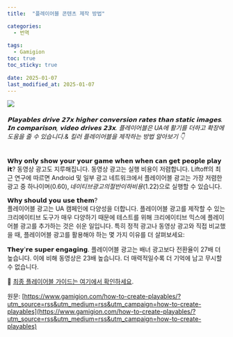 ```yaml
---
title:  "플레이어블 콘텐츠 제작 방법"

categories:
  - 번역
  
tags:
  - Gamigion
toc: true
toc_sticky: true
 
date: 2025-01-07
last_modified_at: 2025-01-07
---
```

![](https://www.gamigion.com/wp-content/uploads/2025/01/How-to-Create-Playables.jpg)

###### 𝗣𝗹𝗮𝘆𝗮𝗯𝗹𝗲𝘀 𝗱𝗿𝗶𝘃𝗲 𝟮𝟳𝘅 𝗵𝗶𝗴𝗵𝗲𝗿 𝗰𝗼𝗻𝘃𝗲𝗿𝘀𝗶𝗼𝗻 𝗿𝗮𝘁𝗲𝘀 𝘁𝗵𝗮𝗻 𝘀𝘁𝗮𝘁𝗶𝗰 𝗶𝗺𝗮𝗴𝗲𝘀. 𝗜𝗻 𝗰𝗼𝗺𝗽𝗮𝗿𝗶𝘀𝗼𝗻, 𝘃𝗶𝗱𝗲𝗼 𝗱𝗿𝗶𝘃𝗲𝘀 𝟮𝟯𝘅. 플레이어블은 UA에 활기를 더하고 확장에 도움을 줄 수 있습니다.& 킬러 플레이어블을 제작하는 방법 알아보기 👇

𝗪𝗵𝘆 𝗼𝗻𝗹𝘆 𝘀𝗵𝗼𝘄 𝘆𝗼𝘂𝗿 𝘆𝗼𝘂𝗿 𝗴𝗮𝗺𝗲 𝘄𝗵𝗲𝗻 𝘄𝗵𝗲𝗻 𝗰𝗮𝗻 𝗴𝗲𝘁 𝗽𝗲𝗼𝗽𝗹𝗲 𝗽𝗹𝗮𝘆 𝗶𝘁? 동영상 광고도 지루해집니다. 동영상 광고는 실행 비용이 저렴합니다. Liftoff의 최근 연구에 따르면 Android 및 일부 광고 네트워크에서 플레이어블 광고는 가장 저렴한 광고 중 하나이며($0.60), 네이티브 광고의 절반 이하 비용($1.22)으로 실행할 수 있습니다.  
  
𝗪𝗵𝘆 𝘀𝗵𝗼𝘂𝗹𝗱 𝘆𝗼𝘂 𝘂𝘀𝗲 𝘁𝗵𝗲𝗺?  
플레이어블 광고는 UA 캠페인에 다양성을 더합니다. 플레이어블 광고를 제작할 수 있는 크리에이티브 도구가 매우 다양하기 때문에 테스트를 위해 크리에이티브 믹스에 플레이어블 광고를 추가하는 것은 쉬운 일입니다. 특히 정적 광고나 동영상 광고와 직접 비교했을 때, 플레이어블 광고를 활용해야 하는 몇 가지 이유를 더 살펴보세요:  
  
𝗧𝗵𝗲𝘆'𝗿𝗲 𝘀𝘂𝗽𝗲𝗿 𝗲𝗻𝗴𝗮𝗴𝗶𝗻𝗴. 플레이어블 광고는 배너 광고보다 전환율이 27배 더 높습니다. 이에 비해 동영상은 23배 높습니다. 더 매력적일수록 더 기억에 남고 무시할 수 없습니다.  
  
🎈 [최종 플레이어블 가이드는 여기에서 확인하세요](https://www.gamigion.com/why-playable-ads-kick-ass-in-ua-101-guide/).

원문: [https://www.gamigion.com/how-to-create-playables/?utm_source=rss&utm_medium=rss&utm_campaign=how-to-create-playables](https://www.gamigion.com/how-to-create-playables/?utm_source=rss&utm_medium=rss&utm_campaign=how-to-create-playables)